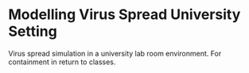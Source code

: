 # Modelling Virus Spread University Setting
Virus spread simulation in a university lab room environment. For containment in return to classes.
